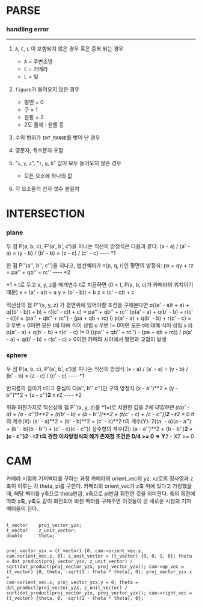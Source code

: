 # PARSE
### handling error
***
1. `A`, `C`, `L` 이 포함되지 않은 경우 혹은 중복 되는 경우
   - `A` = 주변조명
   - `C` = 카메라
   - `L` = 빛
     
2. `figure`가 들어오지 않은 경우
   - 평면 = 0
   - 구 = 1
   - 원통 = 2
   - 2도 물체 : 원뿔 등
     
3. 수의 범위가 `INT_RANGE`를 벗어 난 경우
   
4. 영문자, 특수문자 포함
   
5. "`x`, `y`, `z`", "`r`, `g`, `b`" 값이 모두 들어오지 않은 경우
   - 모든 요소에 하나의 값
     
6. 각 요소들의 인자 갯수 불일치

# INTERSECTION
### plane
두 점 P(a, b, c), P'(a', b', c')을 지나는 직선의 방정식은 다음과 같다.
(x - a) / (a' - a) = (y - b) / (b' - b) = (z - c) / (c' - c)		---- *1

한 점 P''(a'', b'', c'')을 지나고, 법선벡터가 n(p, q, r)인 평면의 방정식:
px + qy + rz = pa'' + qb'' + rc''								---- *2

*1 = t로 두고 x, y, z를 매개변수 t로 치환하면 (0 < t, P(a, b, c)가 카메라의 위치이기 때문)
x = (a' - a)t + a
y = (b' - b)t + b
z = (c' - c)t + c

직선상의 점 P''(x, y, z) 가 평면위에 있어야할 조건을 구해본다면
p((a' - a)t + a) + q((b' - b)t + b) + r((c' - c)t + c) = pa'' + qb'' + rc''
(p(a' - a) + q(b' - b) + r(c' - c))t = (pa'' + qb'' + rc'') - (pa + qb + rc)
i) p(a' - a) + q(b' - b) + r(c' - c) = 0
우변 = 0이면 모든 t에 대해 식이 성립 o
우변 != 0이면 모든 t에 대해 식이 성립 x
ii) p(a' - a) + q(b' - b) + r(c' - c) != 0
((pa'' + qb'' + rc'') - (pa + qb + rc)) / p(a' - a) + q(b' - b) + r(c' - c) > 0이면
카메라 시야에서 평면과 교점이 발생

### sphere
두 점 P(a, b, c), P'(a', b', c')을 지나는 직선의 방정식
(x - a) / (a' - a) = (y - b) / (b' - b) = (z - c) / (c' - c)		---- *1

반지름의 길이가 r이고 중심이 C(a'', b'' c'')인 구의 방정식
(x - a'')**2 + (y - b'')**2 + (z - c'')**2 = r**2					---- *2

위와 마찬가지로 직선상의 점 P''(x, y, z)를 *1=t로 치환한 값을 *2에 대입하면
(t(a' - a) + (a - a''))**2 +
(t(b' - b) + (b - b''))**2 +
(t(c' - c) + (c - c''))**2 - r**2 = 0
t*t의 계수(X): (a' - a)**2 + (b' - b)**2 + (c' - c)**2
t의 계수(Y): 2((a' - a)(a - a'') + (b' - b)(b - b'') + (c' - c)(c - c''))
상수항의 계수(Z): (a - a'')**2 + (b - b'')**2 + (c - c'')**2 - r**2
t의 관한 이차방정식의 해가 존재할 조건은
D/4 >= 0 => Y**2 - XZ >= 0

# CAM
카메라 시점의 기저벡터를 구하는 과정
카메라의 orient_vec의 yz, xz로의 정사영과 z축이 이루는 각 theta, pi를 구한다.
카메라의 orient_vec가 z축 위에 있다고 가정했을 때,
해당 벡터를 y축으로 theta만큼, x축으로 pi만큼 회전한 것을 의미한다.
축의 회전에 따라 x축, y축도 같이 회전되어 바뀐 벡터를 구해주면
이것들이 곧 새로운 시점의 기저벡터들이 된다.

<CODE v1>
t_vector	proj_vector_yzx;
t_vector	z_unit_vector;
double		theta;

proj_vector_yzx = (t_vector) {0, cam->orient_vec.y, cam->orient_vec.z, 0};
z_unit_vector = (t_vector) {0, 0, 1, 0};
theta = dot_product(proj_vector_yzx, z_unit_vector) /
		sqrt(dot_product(proj_vector_yzx, proj_vector_yzx));
cam->up_vec = (t_vector) {0, theta, -sqrt(1 - theta * theta), 0};
proj_vector_yzx.x = cam->orient_vec.x;
proj_vector_yzx.y = 0;
theta = dot_product(proj_vector_yzx, z_unit_vector) /
		sqrt(dot_product(proj_vector_yzx, proj_vector_yzx));
cam->right_vec = (t_vector) {theta, 0, -sqrt(1 - theta * theta), 0};
